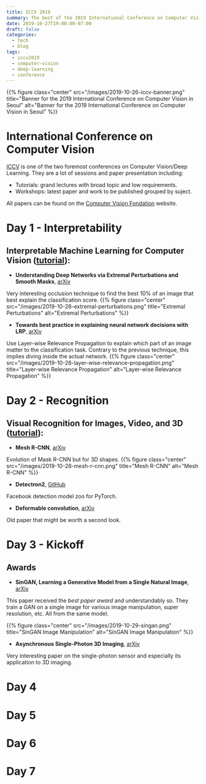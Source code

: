 ```yaml
---
title: ICCV 2019
summary: The best of the 2019 International Conference on Computer Vision.
date: 2019-10-27T19:00:00-07:00
draft: false
categories:
  - tech
  - blog
tags:
  - iccv2019
  - computer-vision
  - deep-learning
  - conference
---
```


{{% figure class="center" src="/images/2019-10-26-iccv-banner.png" title="Banner for the 2019 International Conference on Computer Vision in Seoul" alt="Banner for the 2019 International Conference on Computer Vision in Seoul" %}}

# International Conference on Computer Vision

[ICCV](http://iccv2019.thecvf.com/) is one of the two foremost conferences on Computer Vision/Deep Learning. They are a lot of sessions and paper presentation including:

- Tutorials: grand lectures with broad topic and low requirements.
- Workshops: latest paper and work to be published grouped by suject.

All papers can be found on the [Computer Vision Fondation](http://openaccess.thecvf.com/ICCV2019.py) website.

# Day 1 - Interpretability

## Interpretable Machine Learning for Computer Vision ([tutorial](https://interpretablevision.github.io)):

- **Understanding Deep Networks via Extremal Perturbations and Smooth Masks**, [arXiv](https://arxiv.org/abs/1910.08485)

Very interesting occlusion technique to find the best 10% of an image that best explain the classification score.
{{% figure class="center" src="/images/2019-10-28-extremal-perturbations.png" title="Extremal Perturbations" alt="Extremal Perturbations" %}}

- **Towards best practice in explaining neural network decisions with LRP**, [arXiv](https://arxiv.org/abs/1910.09840)

Use Layer-wise Relevance Propagation to explain which part of an image matter to the classification task. Contrary to the previous technique, this implies diving inside the actual network.
{{% figure class="center" src="/images/2019-10-28-layer-wise-relevance-propagation.png" title="Layer-wise Relevance Propagation" alt="Layer-wise Relevance Propagation" %}}

# Day 2 - Recognition

## Visual Recognition for Images, Video, and 3D ([tutorial](https://alexander-kirillov.github.io/tutorials/visual-recognition-iccv19/)):

- **Mesh R-CNN**, [arXiv](https://arxiv.org/abs/1906.02739)

Evolution of Mask R-CNN but for 3D shapes.
{{% figure class="center" src="/images/2019-10-28-mesh-r-cnn.png" title="Mesh R-CNN" alt="Mesh R-CNN" %}}

- **Detectron2**, [GitHub](https://github.com/facebookresearch/detectron2)

Facebook detection model zoo for PyTorch.

- **Deformable convolution**, [arXiv](https://arxiv.org/abs/1703.06211)

Old paper that might be worth a second look.

# Day 3 - Kickoff

## Awards

- **SinGAN, Learning a Generative Model from a Single Natural Image**, [arXiv](https://arxiv.org/abs/1905.01164)

This paper received the *best paper award* and understandably so. They train a GAN on a single image for various image manipulation, super resolution, etc. All from the same model.

{{% figure class="center" src="/images/2019-10-29-singan.png" title="SinGAN Image Manipulation" alt="SinGAN Image Manipulation" %}}

- **Asynchronous Single-Photon 3D Imaging**, [arXiv](https://arxiv.org/abs/1908.06372)

Very interesting paper on the single-photon sensor and especially its application to 3D imaging.

# Day 4
# Day 5
# Day 6
# Day 7
